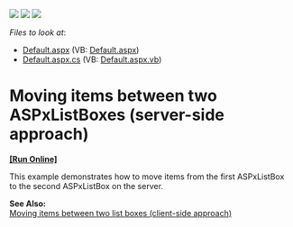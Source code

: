 <!-- default badges list -->
![](https://img.shields.io/endpoint?url=https://codecentral.devexpress.com/api/v1/VersionRange/128532224/13.1.4%2B)
[![](https://img.shields.io/badge/Open_in_DevExpress_Support_Center-FF7200?style=flat-square&logo=DevExpress&logoColor=white)](https://supportcenter.devexpress.com/ticket/details/E3108)
[![](https://img.shields.io/badge/📖_How_to_use_DevExpress_Examples-e9f6fc?style=flat-square)](https://docs.devexpress.com/GeneralInformation/403183)
<!-- default badges end -->
<!-- default file list -->
*Files to look at*:

* [Default.aspx](./CS/WebSite/Default.aspx) (VB: [Default.aspx](./VB/WebSite/Default.aspx))
* [Default.aspx.cs](./CS/WebSite/Default.aspx.cs) (VB: [Default.aspx.vb](./VB/WebSite/Default.aspx.vb))
<!-- default file list end -->
# Moving items between two ASPxListBoxes (server-side approach)
<!-- run online -->
**[[Run Online]](https://codecentral.devexpress.com/e3108/)**
<!-- run online end -->


<p>This example demonstrates how to move items from the first ASPxListBox to the second ASPxListBox on the server.</p><p><strong>See</strong><strong> Also:</strong><strong> </strong><strong><br />
</strong><a href="https://www.devexpress.com/Support/Center/p/E169">Moving items between two list boxes (client-side approach)</a></p>

<br/>


